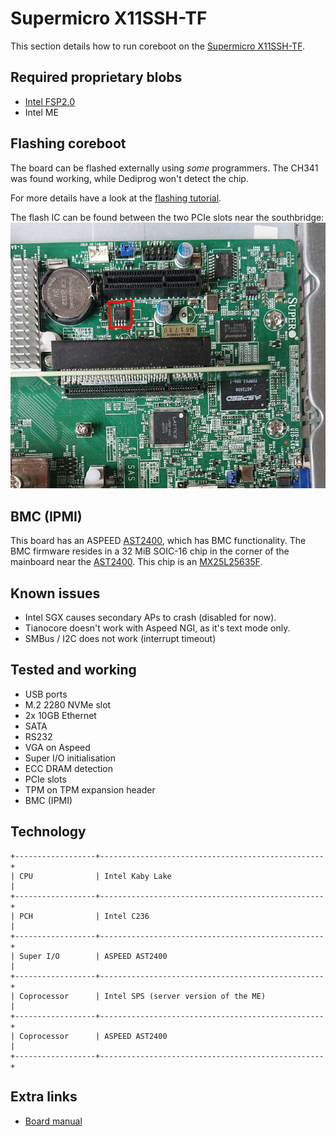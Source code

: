 # Supermicro X11SSH-TF

This section details how to run coreboot on the [Supermicro X11SSH-TF].

## Required proprietary blobs

* [Intel FSP2.0]
* Intel ME

## Flashing coreboot

The board can be flashed externally using *some* programmers.
The CH341 was found working, while Dediprog won't detect the chip.

For more details have a look at the [flashing tutorial].

The flash IC can be found between the two PCIe slots near the southbridge:
![](x11ssh-tf_flash.jpg)

## BMC (IPMI)

This board has an ASPEED [AST2400], which has BMC functionality. The
BMC firmware resides in a 32 MiB SOIC-16 chip in the corner of the
mainboard near the [AST2400]. This chip is an [MX25L25635F].

## Known issues

- Intel SGX causes secondary APs to crash (disabled for now).
- Tianocore doesn't work with Aspeed NGI, as it's text mode only.
- SMBus / I2C does not work (interrupt timeout)

## Tested and working

- USB ports
- M.2 2280 NVMe slot
- 2x 10GB Ethernet
- SATA
- RS232
- VGA on Aspeed
- Super I/O initialisation
- ECC DRAM detection
- PCIe slots
- TPM on TPM expansion header
- BMC (IPMI)

## Technology

```eval_rst
+------------------+--------------------------------------------------+
| CPU              | Intel Kaby Lake                                  |
+------------------+--------------------------------------------------+
| PCH              | Intel C236                                       |
+------------------+--------------------------------------------------+
| Super I/O        | ASPEED AST2400                                   |
+------------------+--------------------------------------------------+
| Coprocessor      | Intel SPS (server version of the ME)             |
+------------------+--------------------------------------------------+
| Coprocessor      | ASPEED AST2400                                   |
+------------------+--------------------------------------------------+
```

## Extra links

- [Board manual]

[AST2400]: https://www.aspeedtech.com/products.php?fPath=20&rId=376
[Board manual]: https://www.supermicro.com/manuals/motherboard/C236/MNL-1783.pdf
[flashrom]: https://flashrom.org/Flashrom
[MX25L25635F]: https://media.digikey.com/pdf/Data%20Sheets/Macronix/MX25L25635F.pdf
[N25Q128A]: https://www.micron.com/~/media/Documents/Products/Data%20Sheet/NOR%20Flash/Serial%20NOR/N25Q/n25q_128mb_3v_65nm.pdf
[flashing tutorial]: ../../../../flash_tutorial/ext_power.md
[Intel FSP2.0]: ../../../../soc/intel/fsp/index.md
[Supermicro X11SSH-TF]: https://www.supermicro.com/en/products/motherboard/X11SSH-TF

